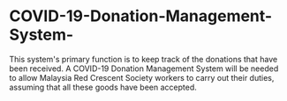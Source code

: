 # COVID-19-Donation-Management-System-
This system's primary function is to keep track of the donations that have been received. A COVID-19 Donation Management System will be needed to allow Malaysia Red Crescent Society workers to carry out their duties, assuming that all these goods have been accepted.
